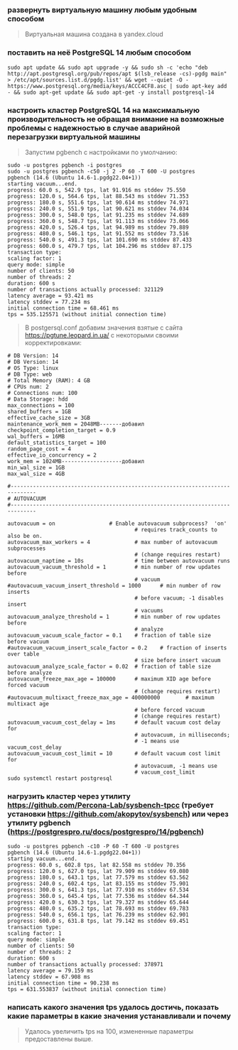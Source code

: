 ### развернуть виртуальную машину любым удобным способом
> Виртуальная машина создана в yandex.cloud
### поставить на неё PostgreSQL 14 любым способом
<pre><code>sudo apt update && sudo apt upgrade -y && sudo sh -c 'echo "deb http://apt.postgresql.org/pub/repos/apt $(lsb_release -cs)-pgdg main" > /etc/apt/sources.list.d/pgdg.list' && wget --quiet -O - https://www.postgresql.org/media/keys/ACCC4CF8.asc | sudo apt-key add - && sudo apt-get update && sudo apt-get -y install postgresql-14</code></pre>

### настроить кластер PostgreSQL 14 на максимальную производительность не обращая внимание на возможные проблемы с надежностью в случае аварийной перезагрузки виртуальной машины
> Запустим pgbench с настройками по умолчанию:
<pre><code>sudo -u postgres pgbench -i postgres
sudo -u postgres pgbench -c50 -j 2 -P 60 -T 600 -U postgres
pgbench (14.6 (Ubuntu 14.6-1.pgdg22.04+1))
starting vacuum...end.
progress: 60.0 s, 542.9 tps, lat 91.916 ms stddev 75.550
progress: 120.0 s, 564.6 tps, lat 88.543 ms stddev 71.353
progress: 180.0 s, 551.6 tps, lat 90.614 ms stddev 74.971
progress: 240.0 s, 551.9 tps, lat 90.621 ms stddev 74.034
progress: 300.0 s, 548.0 tps, lat 91.235 ms stddev 74.689
progress: 360.0 s, 548.7 tps, lat 91.113 ms stddev 73.066
progress: 420.0 s, 526.4 tps, lat 94.989 ms stddev 79.889
progress: 480.0 s, 546.1 tps, lat 91.552 ms stddev 73.516
progress: 540.0 s, 491.3 tps, lat 101.690 ms stddev 87.433
progress: 600.0 s, 479.7 tps, lat 104.296 ms stddev 87.175
transaction type: <builtin: TPC-B (sort of)>
scaling factor: 1
query mode: simple
number of clients: 50
number of threads: 2
duration: 600 s
number of transactions actually processed: 321129
latency average = 93.421 ms
latency stddev = 77.234 ms
initial connection time = 68.461 ms
tps = 535.125571 (without initial connection time)</code></pre>
>В postgersql.conf добавим значения взятые с сайта https://pgtune.leopard.in.ua/ c некоторыми своими корректировками:
<pre><code># DB Version: 14
# DB Version: 14
# OS Type: linux
# DB Type: web
# Total Memory (RAM): 4 GB
# CPUs num: 2
# Connections num: 100
# Data Storage: hdd
max_connections = 100
shared_buffers = 1GB
effective_cache_size = 3GB
maintenance_work_mem = 2048MB-------добавил
checkpoint_completion_target = 0.9
wal_buffers = 16MB
default_statistics_target = 100
random_page_cost = 4
effective_io_concurrency = 2
work_mem = 1024MB-------------------добавил
min_wal_size = 1GB
max_wal_size = 4GB</code></pre>
<pre><code>#------------------------------------------------------------------------------
# AUTOVACUUM
#------------------------------------------------------------------------------

autovacuum = on                 # Enable autovacuum subprocess?  'on'
                                        # requires track_counts to also be on.
autovacuum_max_workers = 4              # max number of autovacuum subprocesses
                                        # (change requires restart)
autovacuum_naptime = 10s                # time between autovacuum runs
autovacuum_vacuum_threshold = 1         # min number of row updates before
                                        # vacuum
#autovacuum_vacuum_insert_threshold = 1000      # min number of row inserts
                                        # before vacuum; -1 disables insert
                                        # vacuums
autovacuum_analyze_threshold = 1        # min number of row updates before
                                        # analyze
autovacuum_vacuum_scale_factor = 0.1    # fraction of table size before vacuum
#autovacuum_vacuum_insert_scale_factor = 0.2    # fraction of inserts over table
                                        # size before insert vacuum
autovacuum_analyze_scale_factor = 0.02  # fraction of table size before analyze
autovacuum_freeze_max_age = 100000      # maximum XID age before forced vacuum
                                        # (change requires restart)
#autovacuum_multixact_freeze_max_age = 400000000        # maximum multixact age
                                        # before forced vacuum
                                        # (change requires restart)
autovacuum_vacuum_cost_delay = 1ms      # default vacuum cost delay for
                                        # autovacuum, in milliseconds;
                                        # -1 means use vacuum_cost_delay
autovacuum_vacuum_cost_limit = 10       # default vacuum cost limit for
                                        # autovacuum, -1 means use
                                        # vacuum_cost_limit
sudo systemctl restart postgresql</code></pre>
### нагрузить кластер через утилиту https://github.com/Percona-Lab/sysbench-tpcc (требует установки https://github.com/akopytov/sysbench) или через утилиту pgbench (https://postgrespro.ru/docs/postgrespro/14/pgbench)
<pre><code>sudo -u postgres pgbench -c10 -P 60 -T 600 -U postgres
pgbench (14.6 (Ubuntu 14.6-1.pgdg22.04+1))
starting vacuum...end.
progress: 60.0 s, 602.8 tps, lat 82.558 ms stddev 70.356
progress: 120.0 s, 627.0 tps, lat 79.909 ms stddev 69.080
progress: 180.0 s, 643.1 tps, lat 77.579 ms stddev 63.562
progress: 240.0 s, 602.4 tps, lat 83.155 ms stddev 75.901
progress: 300.0 s, 641.3 tps, lat 77.910 ms stddev 67.534
progress: 360.0 s, 645.4 tps, lat 77.536 ms stddev 64.344
progress: 420.0 s, 630.3 tps, lat 79.327 ms stddev 65.644
progress: 480.0 s, 635.2 tps, lat 78.693 ms stddev 69.783
progress: 540.0 s, 656.1 tps, lat 76.239 ms stddev 62.901
progress: 600.0 s, 631.8 tps, lat 79.142 ms stddev 69.451
transaction type: <builtin: TPC-B (sort of)>
scaling factor: 1
query mode: simple
number of clients: 50
number of threads: 2
duration: 600 s
number of transactions actually processed: 378971
latency average = 79.159 ms
latency stddev = 67.908 ms
initial connection time = 90.238 ms
tps = 631.553837 (without initial connection time)</code></pre>
### написать какого значения tps удалось достичь, показать какие параметры в какие значения устанавливали и почему
> Удалось увеличить tps на 100, измененные параметры предоставлены выше.